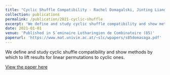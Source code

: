 ```yaml
---
title: "Cyclic Shuffle Compatibility - Rachel Domagalski, Jinting Liang, Quinn Minnich, Bruce E. Sagan, Jamie Schmidt, Alexander Sietsema"
collection: publications
permalink: /publication/2021-cyclic-shuffle
excerpt: 'We define and study cyclic shuffle compatibility and show methods by which to lift results for linear permutations to cyclic ones.'
date: 2021-01-01
venue: 'Published in S´eminaire Lotharingien de Combinatoire (85)'
paperurl: 'https://www.mat.univie.ac.at/~slc/wpapers/s85domasaga.pdf'
---
```

We define and study cyclic shuffle compatibility and show methods by which to lift results for linear permutations to cyclic ones.

[View the paper here](https://www.mat.univie.ac.at/~slc/wpapers/s85domasaga.pdf)	